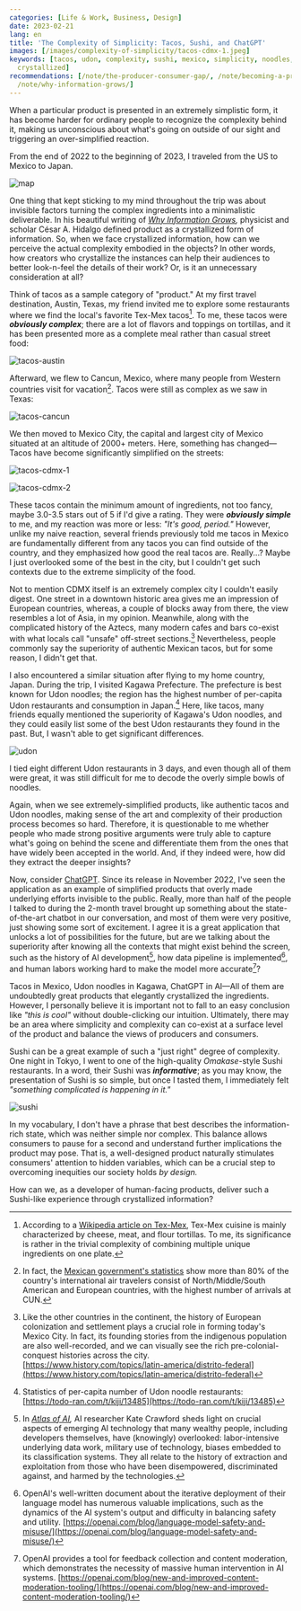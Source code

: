 ```yaml
---
categories: [Life & Work, Business, Design]
date: 2023-02-21
lang: en
title: 'The Complexity of Simplicity: Tacos, Sushi, and ChatGPT'
images: [/images/complexity-of-simplicity/tacos-cdmx-1.jpeg]
keywords: [tacos, udon, complexity, sushi, mexico, simplicity, noodles, cdmx, restaurants,
  crystallized]
recommendations: [/note/the-producer-consumer-gap/, /note/becoming-a-product-manager/,
  /note/why-information-grows/]
---
```


When a particular product is presented in an extremely simplistic form, it has become harder for ordinary people to recognize the complexity behind it, making us unconscious about what's going on outside of our sight and triggering an over-simplified reaction.

From the end of 2022 to the beginning of 2023, I traveled from the US to Mexico to Japan.

![map](/images/complexity-of-simplicity/map.gif)

One thing that kept sticking to my mind throughout the trip was about invisible factors turning the complex ingredients into a minimalistic deliverable. In his beautiful writing of *[Why Information Grows](https://amzn.to/3YHK5Zv),* physicist and scholar César A. Hidalgo defined product as a crystallized form of information. So, when we face crystallized information, how can we perceive the actual complexity embodied in the objects? In other words, how creators who crystallize the instances can help their audiences to better look-n-feel the details of their work? Or, is it an unnecessary consideration at all?

Think of tacos as a sample category of "product." At my first travel destination, Austin, Texas, my friend invited me to explore some restaurants where we find the local's favorite Tex-Mex tacos[^1]. To me, these tacos were ***obviously complex***; there are a lot of flavors and toppings on tortillas, and it has been presented more as a complete meal rather than casual street food:

![tacos-austin](/images/complexity-of-simplicity/tacos-austin.jpeg)

Afterward, we flew to Cancun, Mexico, where many people from Western countries visit for vacation[^2]. Tacos were still as complex as we saw in Texas:

![tacos-cancun](/images/complexity-of-simplicity/tacos-cancun.jpeg)

We then moved to Mexico City, the capital and largest city of Mexico situated at an altitude of 2000+ meters. Here, something has changed—Tacos have become significantly simplified on the streets:

![tacos-cdmx-1](/images/complexity-of-simplicity/tacos-cdmx-1.jpeg)

![tacos-cdmx-2](/images/complexity-of-simplicity/tacos-cdmx-2.jpeg)

These tacos contain the minimum amount of ingredients, not too fancy, maybe 3.0-3.5 stars out of 5 if I'd give a rating. They were ***obviously simple*** to me, and my reaction was more or less: *"It's good, period."* However, unlike my naive reaction, several friends previously told me tacos in Mexico are fundamentally different from any tacos you can find outside of the country, and they emphasized how good the real tacos are. Really...? Maybe I just overlooked some of the best in the city, but I couldn't get such contexts due to the extreme simplicity of the food. 

Not to mention CDMX itself is an extremely complex city I couldn't easily digest. One street in a downtown historic area gives me an impression of European countries, whereas, a couple of blocks away from there, the view resembles a lot of Asia, in my opinion. Meanwhile, along with the complicated history of the Aztecs, many modern cafes and bars co-exist with what locals call "unsafe" off-street sections.[^3] Nevertheless, people commonly say the superiority of authentic Mexican tacos, but for some reason, I didn't get that.

I also encountered a similar situation after flying to my home country, Japan. During the trip, I visited Kagawa Prefecture. The prefecture is best known for Udon noodles; the region has the highest number of per-capita Udon restaurants and consumption in Japan.[^4] Here, like tacos, many friends equally mentioned the superiority of Kagawa's Udon noodles, and they could easily list some of the best Udon restaurants they found in the past. But, I wasn't able to get significant differences.

![udon](/images/complexity-of-simplicity/udon.jpeg)

I tied eight different Udon restaurants in 3 days, and even though all of them were great, it was still difficult for me to decode the overly simple bowls of noodles. 

Again, when we see extremely-simplified products, like authentic tacos and Udon noodles, making sense of the art and complexity of their production process becomes so hard. Therefore, it is questionable to me whether people who made strong positive arguments were truly able to capture what's going on behind the scene and differentiate them from the ones that have widely been accepted in the world. And, if they indeed were, how did they extract the deeper insights?

Now, consider [ChatGPT](https://openai.com/blog/chatgpt/). Since its release in November 2022, I've seen the application as an example of simplified products that overly made underlying efforts invisible to the public. Really, more than half of the people I talked to during the 2-month travel brought up something about the state-of-the-art chatbot in our conversation, and most of them were very positive, just showing some sort of excitement. I agree it is a great application that unlocks a lot of possibilities for the future, but are we talking about the superiority after knowing all the contexts that might exist behind the screen, such as the history of AI development[^5], how data pipeline is implemented[^6], and human labors working hard to make the model more accurate[^7]? 

Tacos in Mexico, Udon noodles in Kagawa, ChatGPT in AI—All of them are undoubtedly great products that elegantly crystallized the ingredients. However, I personally believe it is important not to fall to an easy conclusion like *"this is cool"* without double-clicking our intuition. Ultimately, there may be an area where simplicity and complexity can co-exist at a surface level of the product and balance the views of producers and consumers.

Sushi can be a great example of such a "just right" degree of complexity. One night in Tokyo, I went to one of the high-quality *Omakase*-style Sushi restaurants. In a word, their Sushi was ***informative***; as you may know, the presentation of Sushi is so simple, but once I tasted them, I immediately felt *"something complicated is happening in it."*

![sushi](/images/complexity-of-simplicity/sushi.JPG)

In my vocabulary, I don't have a phrase that best describes the information-rich state, which was neither simple nor complex. This balance allows consumers to pause for a second and understand further implications the product may pose. That is, a well-designed product naturally stimulates consumers' attention to hidden variables, which can be a crucial step to overcoming inequities our society holds *by design.*

How can we, as a developer of human-facing products, deliver such a Sushi-like experience through crystallized information?

[^1]: According to a [Wikipedia article on Tex-Mex](https://en.wikipedia.org/wiki/Tex-Mex), Tex-Mex cuisine is mainly characterized by cheese, meat, and flour tortillas. To me, its significance is rather in the trivial complexity of combining multiple unique ingredients on one plate.

[^2]: In fact, the [Mexican government's statistics](https://www.datatur.sectur.gob.mx/SitePages/Visitantes%20por%20Nacionalidad.aspx) show more than 80% of the country's international air travelers consist of North/Middle/South American and European countries, with the highest number of arrivals at CUN.

[^3]: Like the other countries in the continent, the history of European colonization and settlement plays a crucial role in forming today's Mexico City. In fact, its founding stories from the indigenous population are also well-recorded, and we can visually see the rich pre-colonial-conquest histories across the city. [https://www.history.com/topics/latin-america/distrito-federal](https://www.history.com/topics/latin-america/distrito-federal)

[^4]: Statistics of per-capita number of Udon noodle restaurants: [https://todo-ran.com/t/kiji/13485](https://todo-ran.com/t/kiji/13485)

[^5]: In *[Atlas of AI](https://amzn.to/3Kn8hMu),* AI researcher Kate Crawford sheds light on crucial aspects of emerging AI technology that many wealthy people, including developers themselves, have (knowingly) overlooked: labor-intensive underlying data work, military use of technology, biases embedded to its classification systems. They all relate to the history of extraction and exploitation from those who have been disempowered, discriminated against, and harmed by the technologies.

[^6]: OpenAI's well-written document about the iterative deployment of their language model has numerous valuable implications, such as the dynamics of the AI system's output and difficulty in balancing safety and utility. [https://openai.com/blog/language-model-safety-and-misuse/](https://openai.com/blog/language-model-safety-and-misuse/)

[^7]: OpenAI provides a tool for feedback collection and content moderation, which demonstrates the necessity of massive human intervention in AI systems. [https://openai.com/blog/new-and-improved-content-moderation-tooling/](https://openai.com/blog/new-and-improved-content-moderation-tooling/)
